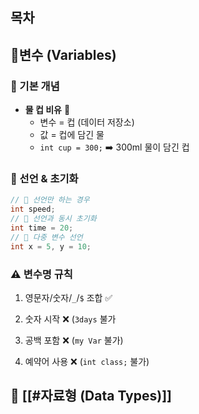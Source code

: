 ## 목차
## 🧩변수 (Variables)
### 📌 기본 개념
- **물 컵 비유** 🥤
    - 변수 = 컵 (데이터 저장소)
    - 값 = 컵에 담긴 물
    - `int cup = 300;` ➡️ 300ml 물이 담긴 컵
### 📝 선언 & 초기화
```java
// 🎯 선언만 하는 경우 
int speed; 
// 🎯 선언과 동시 초기화 
int time = 20; 
// 🎯 다중 변수 선언 
int x = 5, y = 10;
```
### ⚠️ 변수명 규칙
1. 영문자/숫자/`_`/`$` 조합 ✅
2. 숫자 시작 ❌ (`3days` 불가
3. 공백 포함 ❌ (`my Var` 불가)
    
4. 예약어 사용 ❌ (`int class;` 불가)
    

## 🔡 [[#자료형 (Data Types)]]